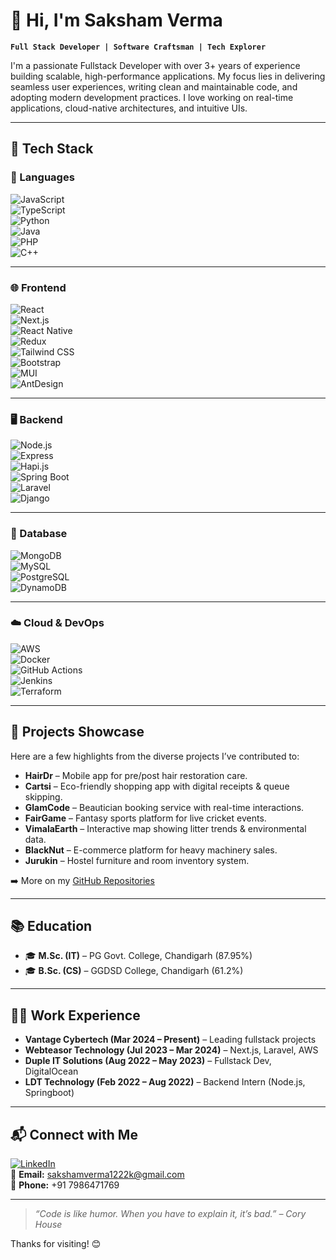 # 👋 Hi, I'm Saksham Verma

**`Full Stack Developer | Software Craftsman | Tech Explorer`**

I'm a passionate Fullstack Developer with over 3+ years of experience building scalable, high-performance applications. My focus lies in delivering seamless user experiences, writing clean and maintainable code, and adopting modern development practices. I love working on real-time applications, cloud-native architectures, and intuitive UIs.

---

## 🚀 Tech Stack

### 🧩 Languages  
![JavaScript](https://img.shields.io/badge/-JavaScript-black?style=flat-square&logo=javascript)  
![TypeScript](https://img.shields.io/badge/-TypeScript-3178c6?style=flat-square&logo=typescript&logoColor=white)  
![Python](https://img.shields.io/badge/-Python-3776AB?style=flat-square&logo=python&logoColor=white)  
![Java](https://img.shields.io/badge/-Java-007396?style=flat-square&logo=java)  
![PHP](https://img.shields.io/badge/-PHP-777BB4?style=flat-square&logo=php&logoColor=white)  
![C++](https://img.shields.io/badge/-C++-00599C?style=flat-square&logo=cplusplus&logoColor=white)  

---

### 🌐 Frontend  
![React](https://img.shields.io/badge/-React-61DAFB?style=flat-square&logo=react&logoColor=black)  
![Next.js](https://img.shields.io/badge/-Next.js-000000?style=flat-square&logo=nextdotjs)  
![React Native](https://img.shields.io/badge/-React%20Native-20232A?style=flat-square&logo=react)  
![Redux](https://img.shields.io/badge/-Redux-764ABC?style=flat-square&logo=redux&logoColor=white)  
![Tailwind CSS](https://img.shields.io/badge/-TailwindCSS-38B2AC?style=flat-square&logo=tailwind-css&logoColor=white)  
![Bootstrap](https://img.shields.io/badge/-Bootstrap-563D7C?style=flat-square&logo=bootstrap)  
![MUI](https://img.shields.io/badge/-MUI-007FFF?style=flat-square&logo=mui&logoColor=white)  
![AntDesign](https://img.shields.io/badge/-AntDesign-0170FE?style=flat-square&logo=ant-design)

---

### 🖥️ Backend  
![Node.js](https://img.shields.io/badge/-Node.js-339933?style=flat-square&logo=node.js&logoColor=white)  
![Express](https://img.shields.io/badge/-Express-000000?style=flat-square&logo=express&logoColor=white)  
![Hapi.js](https://img.shields.io/badge/-Hapi.js-FF6C37?style=flat-square&logo=hapi&logoColor=white)  
![Spring Boot](https://img.shields.io/badge/-SpringBoot-6DB33F?style=flat-square&logo=springboot&logoColor=white)  
![Laravel](https://img.shields.io/badge/-Laravel-F55247?style=flat-square&logo=laravel&logoColor=white)  
![Django](https://img.shields.io/badge/-Django-092E20?style=flat-square&logo=django&logoColor=white)

---

### 🧮 Database  
![MongoDB](https://img.shields.io/badge/-MongoDB-4DB33D?style=flat-square&logo=mongodb&logoColor=white)  
![MySQL](https://img.shields.io/badge/-MySQL-00758F?style=flat-square&logo=mysql&logoColor=white)  
![PostgreSQL](https://img.shields.io/badge/-PostgreSQL-336791?style=flat-square&logo=postgresql&logoColor=white)  
![DynamoDB](https://img.shields.io/badge/-DynamoDB-4053D6?style=flat-square&logo=amazon-dynamodb&logoColor=white)  

---

### ☁️ Cloud & DevOps  
![AWS](https://img.shields.io/badge/-Amazon%20Web%20Services-232F3E?style=flat-square&logo=amazon-aws)  
![Docker](https://img.shields.io/badge/-Docker-2496ED?style=flat-square&logo=docker&logoColor=white)  
![GitHub Actions](https://img.shields.io/badge/-GitHub%20Actions-2088FF?style=flat-square&logo=github-actions&logoColor=white)  
![Jenkins](https://img.shields.io/badge/-Jenkins-D24939?style=flat-square&logo=jenkins&logoColor=white)  
![Terraform](https://img.shields.io/badge/-Terraform-7B42BC?style=flat-square&logo=terraform&logoColor=white)

---

## 💼 Projects Showcase

Here are a few highlights from the diverse projects I’ve contributed to:

- **HairDr** – Mobile app for pre/post hair restoration care.  
- **Cartsi** – Eco-friendly shopping app with digital receipts & queue skipping.  
- **GlamCode** – Beautician booking service with real-time interactions.  
- **FairGame** – Fantasy sports platform for live cricket events.  
- **VimalaEarth** – Interactive map showing litter trends & environmental data.  
- **BlackNut** – E-commerce platform for heavy machinery sales.  
- **Jurukin** – Hostel furniture and room inventory system.  

➡️ More on my [GitHub Repositories](https://github.com/sakshamverma1222k)

---

## 📚 Education

- 🎓 **M.Sc. (IT)** – PG Govt. College, Chandigarh (87.95%)  
- 🎓 **B.Sc. (CS)** – GGDSD College, Chandigarh (61.2%)

---

## 👨‍💻 Work Experience

- **Vantage Cybertech (Mar 2024 – Present)** – Leading fullstack projects  
- **Webteasor Technology (Jul 2023 – Mar 2024)** – Next.js, Laravel, AWS  
- **Duple IT Solutions (Aug 2022 – May 2023)** – Fullstack Dev, DigitalOcean  
- **LDT Technology (Feb 2022 – Aug 2022)** – Backend Intern (Node.js, Springboot)

---

## 📬 Connect with Me

[![LinkedIn](https://img.shields.io/badge/-LinkedIn-blue?style=flat-square&logo=linkedin&logoColor=white)](https://www.linkedin.com/in/saksham-verma1222k)  
📧 **Email:** sakshamverma1222k@gmail.com  
📱 **Phone:** +91 7986471769  

---

> _“Code is like humor. When you have to explain it, it’s bad.” – Cory House_

Thanks for visiting! 😊

<!--
**sakshamverma1222k/sakshamverma1222k** is a ✨ _special_ ✨ repository because its `README.md` (this file) appears on your GitHub profile.

Here are some ideas to get you started:

- 🔭 I’m currently working on ...
- 🌱 I’m currently learning ...
- 👯 I’m looking to collaborate on ...
- 🤔 I’m looking for help with ...
- 💬 Ask me about ...
- 📫 How to reach me: ...
- 😄 Pronouns: ...
- ⚡ Fun fact: ...
-->
